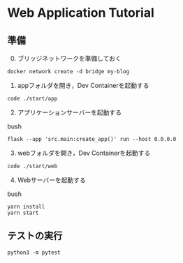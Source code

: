 # Web Application Tutorial


## 準備

0. ブリッジネットワークを準備しておく

```
docker network create -d bridge my-blog
```

1. appフォルダを開き，Dev Containerを起動する

```
code ./start/app
```

2. アプリケーションサーバーを起動する

bush
```
flask --app 'src.main:create_app()' run --host 0.0.0.0
```

3. webフォルダを開き，Dev Containerを起動する

```
code ./start/web
```

4. Webサーバーを起動する

bush
```
yarn install
yarn start
```

## テストの実行

```
python3 -m pytest
```
